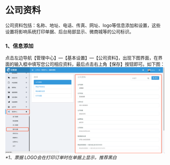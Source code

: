 # 公司资料

公司资料包括：名称、地址、电话、传真、网址、logo等信息添加和设置，这些设置将影响系统打印单据、后台局部显示、微商城等的公司标识。

### 1、信息添加

点击左边导航【管理中心】—【基本设置】—【公司资料】，出现下图界面，在界面的输入框中填写您公司相应资料，最后点击右上角【保存】按钮即可。如下图：![](/assets/glzx-jbss.png)_\*1、票据 LOGO会在打印订单时在单据上显示，推荐黑白_

